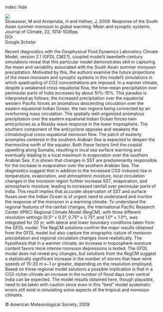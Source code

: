 index: hide

<div class="Citation">
    <div class="Citation-thumb CitationThumb-linked"  data-href="https://doi.org/10.1175/2008jcli2218.1">
      <img src="https://static.claimspace.cloud/climate-study-static/refs/thumbs/12/Stowasser_et_al_2009-thumb.png" />
    </div>

  <div class="Citation-body">
    <div class="Citation-text">Stowasser, M and Annamalai, H and Hafner, J, 2009: Response of the South Asian summer monsoon to global warming: Mean and synoptic systems. <span class="Article-journal">Journal of Climate, </span><span class="Article-volume">22, </span>1014-1036pp.</div>
    <div class="Citation-links">
      <div class="CitationLink" data-href="https://doi.org/10.1175/2008jcli2218.1">
        <div class="CitationLink-icon CitationLink-Doi"></div>
        <div class="CitationLink-text">DOI</div>
      </div>
      <div class="CitationLink" data-href="https://scholar.google.com/scholar?q=10.1175/2008jcli2218.1">
        <div class="CitationLink-icon CitationLink-Scholar"></div>
        <div class="CitationLink-text">Google Scholar</div>
      </div>
    </div>
  </div>
</div>

Recent diagnostics with the Geophysical Fluid Dynamics Laboratory Climate Model, version 2.1 (GFDL CM2.1), coupled model’s twentieth-century simulations reveal that this particular model demonstrates skill in capturing the mean and variability associated with the South Asian summer monsoon precipitation. Motivated by this, the authors examine the future projections of the mean monsoon and synoptic systems in this model’s simulations in which quadrupling of CO2 concentrations are imposed. In a warmer climate, despite a weakened cross-equatorial flow, the time-mean precipitation over peninsular parts of India increases by about 10%–15%. This paradox is interpreted as follows: the increased precipitation over the equatorial western Pacific forces an anomalous descending circulation over the eastern equatorial Indian Ocean, the two regions being connected by an overturning mass circulation. The spatially well-organized anomalous precipitation over the eastern equatorial Indian Ocean forces twin anticyclones as a Rossby wave response in the lower troposphere. The southern component of the anticyclone opposes and weakens the climatological cross-equatorial monsoon flow. The patch of easterly anomalies centered in the southern Arabian Sea is expected to deepen the thermocline north of the equator. Both these factors limit the coastal upwelling along Somalia, resulting in local sea surface warming and eventually leading to a local maximum in evaporation over the southern Arabian Sea. It is shown that changes in SST are predominantly responsible for the increase in evaporation over the southern Arabian Sea. The diagnostics suggest that in addition to the increased CO2-induced rise in temperature, evaporation, and atmospheric moisture, local circulation changes in the monsoon region further increase SST, evaporation, and atmospheric moisture, leading to increased rainfall over peninsular parts of India. This result implies that accurate observation of SST and surface fluxes over the Indian Ocean is of urgent need to understand and monitor the response of the monsoon in a warming climate. To understand the regional features of the rainfall changes, the International Pacific Research Center (IPRC) Regional Climate Model (RegCM), with three different resolution settings (0.5° × 0.5°, 0.75° × 0.75°, and 1.0° × 1.0°), was integrated for 20 yr, with lateral and lower boundary conditions taken from the GFDL model. The RegCM solutions confirm the major results obtained from the GFDL model but also capture the orographic nature of monsoon precipitation and regional circulation changes more realistically. The hypothesis that in a warmer climate, an increase in troposphere moisture content favors more intense monsoon depressions is tested. The GFDL model does not reveal any changes, but solutions from the RegCM suggest a statistically significant increase in the number of storms that have wind speeds of 15–20 m s−1 or greater, depending on the resolution employed. Based on these regional model solutions a possible implication is that in a CO2-richer climate an increase in the number of flood days over central India can be expected. The model results obtained here, though plausible, need to be taken with caution since even in this “best” model systematic errors still exist in simulating some aspects of the tropical and monsoon climates.

<div class="Citation-copy">
&copy; American Meteorological Society, 2009
</div>
